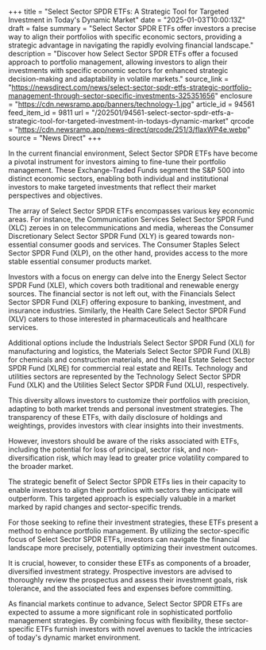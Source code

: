 +++
title = "Select Sector SPDR ETFs: A Strategic Tool for Targeted Investment in Today's Dynamic Market"
date = "2025-01-03T10:00:13Z"
draft = false
summary = "Select Sector SPDR ETFs offer investors a precise way to align their portfolios with specific economic sectors, providing a strategic advantage in navigating the rapidly evolving financial landscape."
description = "Discover how Select Sector SPDR ETFs offer a focused approach to portfolio management, allowing investors to align their investments with specific economic sectors for enhanced strategic decision-making and adaptability in volatile markets."
source_link = "https://newsdirect.com/news/select-sector-spdr-etfs-strategic-portfolio-management-through-sector-specific-investments-325351656"
enclosure = "https://cdn.newsramp.app/banners/technology-1.jpg"
article_id = 94561
feed_item_id = 9811
url = "/202501/94561-select-sector-spdr-etfs-a-strategic-tool-for-targeted-investment-in-todays-dynamic-market"
qrcode = "https://cdn.newsramp.app/news-direct/qrcode/251/3/flaxWP4e.webp"
source = "News Direct"
+++

<p>In the current financial environment, Select Sector SPDR ETFs have become a pivotal instrument for investors aiming to fine-tune their portfolio management. These Exchange-Traded Funds segment the S&P 500 into distinct economic sectors, enabling both individual and institutional investors to make targeted investments that reflect their market perspectives and objectives.</p><p>The array of Select Sector SPDR ETFs encompasses various key economic areas. For instance, the Communication Services Select Sector SPDR Fund (XLC) zeroes in on telecommunications and media, whereas the Consumer Discretionary Select Sector SPDR Fund (XLY) is geared towards non-essential consumer goods and services. The Consumer Staples Select Sector SPDR Fund (XLP), on the other hand, provides access to the more stable essential consumer products market.</p><p>Investors with a focus on energy can delve into the Energy Select Sector SPDR Fund (XLE), which covers both traditional and renewable energy sources. The financial sector is not left out, with the Financials Select Sector SPDR Fund (XLF) offering exposure to banking, investment, and insurance industries. Similarly, the Health Care Select Sector SPDR Fund (XLV) caters to those interested in pharmaceuticals and healthcare services.</p><p>Additional options include the Industrials Select Sector SPDR Fund (XLI) for manufacturing and logistics, the Materials Select Sector SPDR Fund (XLB) for chemicals and construction materials, and the Real Estate Select Sector SPDR Fund (XLRE) for commercial real estate and REITs. Technology and utilities sectors are represented by the Technology Select Sector SPDR Fund (XLK) and the Utilities Select Sector SPDR Fund (XLU), respectively.</p><p>This diversity allows investors to customize their portfolios with precision, adapting to both market trends and personal investment strategies. The transparency of these ETFs, with daily disclosure of holdings and weightings, provides investors with clear insights into their investments.</p><p>However, investors should be aware of the risks associated with ETFs, including the potential for loss of principal, sector risk, and non-diversification risk, which may lead to greater price volatility compared to the broader market.</p><p>The strategic benefit of Select Sector SPDR ETFs lies in their capacity to enable investors to align their portfolios with sectors they anticipate will outperform. This targeted approach is especially valuable in a market marked by rapid changes and sector-specific trends.</p><p>For those seeking to refine their investment strategies, these ETFs present a method to enhance portfolio management. By utilizing the sector-specific focus of Select Sector SPDR ETFs, investors can navigate the financial landscape more precisely, potentially optimizing their investment outcomes.</p><p>It is crucial, however, to consider these ETFs as components of a broader, diversified investment strategy. Prospective investors are advised to thoroughly review the prospectus and assess their investment goals, risk tolerance, and the associated fees and expenses before committing.</p><p>As financial markets continue to advance, Select Sector SPDR ETFs are expected to assume a more significant role in sophisticated portfolio management strategies. By combining focus with flexibility, these sector-specific ETFs furnish investors with novel avenues to tackle the intricacies of today's dynamic market environment.</p>